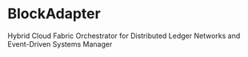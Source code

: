 # BlockAdapter
Hybrid Cloud Fabric Orchestrator for Distributed Ledger Networks and Event-Driven Systems Manager

